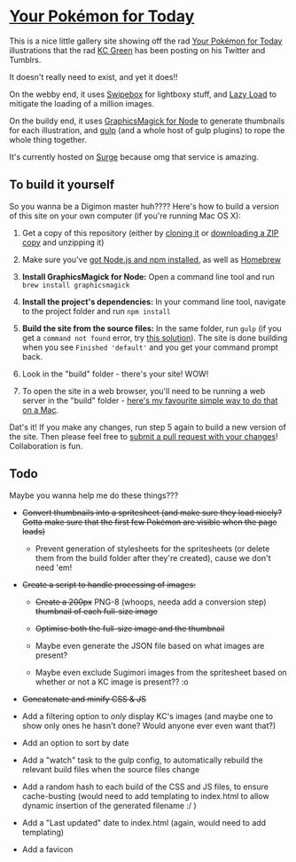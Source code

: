 # [Your Pokémon for Today](http://your-pokemon-for-today.surge.sh/)

This is a nice little gallery site showing off the rad [Your Pokémon for Today](http://midnitesurprise.com/tagged/yourpokemonfortoday) illustrations that the rad [KC Green](http://kcgreendotcom.com/) has been posting on his Twitter and Tumblrs.

It doesn't really need to exist, and yet it does!!

On the webby end, it uses [Swipebox](https://github.com/brutaldesign/swipebox) for lightboxy stuff, and [Lazy Load](https://github.com/tuupola/jquery_lazyload) to mitigate the loading of a million images.

On the buildy end, it uses [GraphicsMagick for Node](https://github.com/aheckmann/gm) to generate thumbnails for each illustration, and [gulp](http://gulpjs.com/) (and a whole host of gulp plugins) to rope the whole thing together.

It's currently hosted on [Surge](http://surge.sh/) because omg that service is amazing.


## To build it yourself

So you wanna be a Digimon master huh???? Here's how to build a version of this site on your own computer (if you're running Mac OS X):

1. Get a copy of this repository (either by [cloning it](https://help.github.com/articles/cloning-a-repository/) or [downloading a ZIP copy](https://github.com/blimpage/your-pokemon-for-today/archive/master.zip) and unzipping it)

2. Make sure you've [got Node.js and npm installed](https://docs.npmjs.com/getting-started/installing-node), as well as [Homebrew](http://brew.sh/)

3. **Install GraphicsMagick for Node:** Open a command line tool and run `brew install graphicsmagick`

4. **Install the project's dependencies:** In your command line tool, navigate to the project folder and run `npm install`

5. **Build the site from the source files:** In the same folder, run `gulp` (if you get a `command not found` error, try [this solution](http://blog.webbb.be/command-not-found-node-npm/)). The site is done building when you see `Finished 'default'` and you get your command prompt back.

6. Look in the "build" folder - there's your site! WOW!

7. To open the site in a web browser, you'll need to be running a web server in the "build" folder - [here's my favourite simple way to do that on a Mac](http://osxdaily.com/2010/05/07/create-an-instant-web-server-via-terminal-command-line/).

Dat's it! If you make any changes, run step 5 again to build a new version of the site. Then please feel free to [submit a pull request with your changes](https://help.github.com/articles/creating-a-pull-request/)! Collaboration is fun.


## Todo

Maybe you wanna help me do these things???

- ~~Convert thumbnails into a spritesheet (and make sure they load nicely? Gotta make sure that the first few Pokémon are visible when the page loads)~~

  - Prevent generation of stylesheets for the spritesheets (or delete them from the build folder after they're created), cause we don't need 'em!

- ~~Create a script to handle processing of images:~~

  - ~~Create a 200px~~ PNG-8 (whoops, needa add a conversion step) ~~thumbnail of each full-size image~~

  - ~~Optimise both the full-size image and the thumbnail~~

  - Maybe even generate the JSON file based on what images are present?

  - Maybe even exclude Sugimori images from the spritesheet based on whether or not a KC image is present?? :o

- ~~Concatenate and minify CSS & JS~~

- Add a filtering option to _only_ display KC's images (and maybe one to show only ones he hasn't done? Would anyone ever even want that?)

- Add an option to sort by date

- Add a "watch" task to the gulp config, to automatically rebuild the relevant build files when the source files change

- Add a random hash to each build of the CSS and JS files, to ensure cache-busting (would need to add templating to index.html to allow dynamic insertion of the generated filename :/ )

- Add a "Last updated" date to index.html (again, would need to add templating)

- Add a favicon
